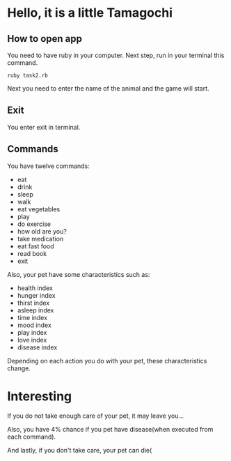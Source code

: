 # Hello, it is a little Tamagochi
## How to open app
You need to have ruby in your computer. Next step, run in your terminal this command.
```
ruby task2.rb
```

Next you need to enter the name of the animal and the game will start.

## Exit

You enter exit in terminal.

## Commands
You have twelve commands:
- eat
- drink
- sleep
- walk
- eat vegetables
- play
- do exercise
- how old are you?
- take medication
- eat fast food
- read book
- exit

Also, your pet have some characteristics such as:
- health index
- hunger index
- thirst index
- asleep index 
- time index
- mood index
- play index
- love index
- disease index
  
Depending on each action you do with your pet, these characteristics change.

# Interesting
If you do not take enough care of your pet, it may leave you...

Also, you have 4% chance if you pet have disease(when executed from each command).

And lastly, if you don't take care, your pet can die(